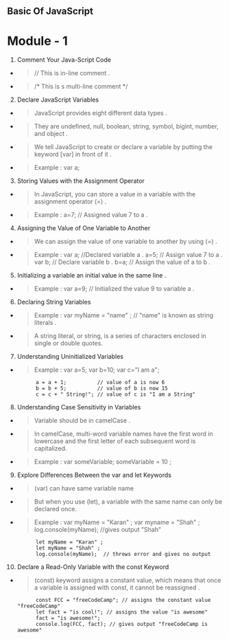 ## Basic Of JavaScript

# Module - 1

1. Comment Your Java-Script Code
- > // This is in-line comment .
- > /* This is s multi-line comment */

2. Declare JavaScript Variables 
- > JavaScript provides eight different data types .
- > They are undefined, null, boolean, string, symbol, bigint, number, and object .
- > We tell JavaScript to create or declare a variable by putting the keyword [var] in front of it .
- > Example : var a;

3. Storing Values with the Assignment Operator
- > In JavaScript, you can store a value in a variable with the assignment operator (=) .
- > Example : a=7;   // Assigned value 7 to a .

4. Assigning the Value of One Variable to Another
- > We can assign the value of one variable to another by using (=) .
- > Example : 
            var a; //Declared variable a .
            a=5;   // Assign value 7 to a .
            var b; // Declare variable b .
            b=a;   // Assign the value of a to b .

5. Initializing a variable an initial value in the same line .
- > Example : var a=9; // Initialized the value 9 to variable a .

6. Declaring String Variables
- > Example : var myName = "name" ; // "name" is known as string literals .
- > A string literal, or string, is a series of characters enclosed in single or double quotes.

7. Understanding Uninitialized Variables
- > Example : 
            var a=5;
            var b=10;
            var c="I am a";

            a = a + 1;          // value of a is now 6  
            b = b + 5;          // value of b is now 15  
            c = c + " String!"; // value of c is "I am a String"

8. Understanding Case Sensitivity in Variables
- > Variable should be in camelCase .
- >  In camelCase, multi-word variable names have the first word in lowercase and the first letter of each subsequent word is capitalized.
- > Example : 
            var someVariable;
            someVariable = 10 ;

9. Explore Differences Between the var and let Keywords
- > (var) can have same variable name 
- > But when you use (let), a variable with the same name can only be declared once.
- > Example : 
            var myName = "Karan" ;
            var myname = "Shah" ;
            log.console(myName);  //gives output "Shah"

            let myName = "Karan" ;
            let myName = "Shah" ;
            log.console(myName);  // throws error and gives no output 

10. Declare a Read-Only Variable with the const Keyword
- > (const) keyword assigns a constant value, which means that once a variable is assigned with const, it cannot be reassigned .

            const FCC = "freeCodeCamp"; // assigns the constant value "freeCodeCamp"
            let fact = "is cool!"; // assigns the value "is awesome"
            fact = "is awesome!";
            console.log(FCC, fact); // gives output "freeCodeCamp is awesome"